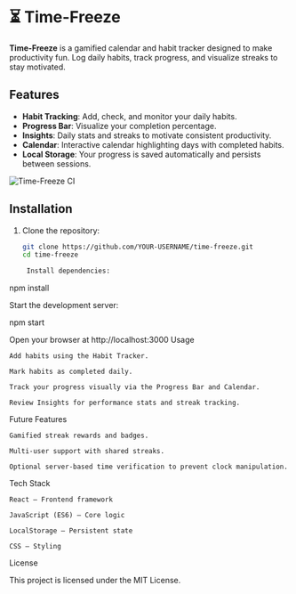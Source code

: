# ⏳ Time-Freeze

**Time-Freeze** is a gamified calendar and habit tracker designed to make productivity fun. Log daily habits, track progress, and visualize streaks to stay motivated.  

## Features
- **Habit Tracking**: Add, check, and monitor your daily habits.  
- **Progress Bar**: Visualize your completion percentage.  
- **Insights**: Daily stats and streaks to motivate consistent productivity.  
- **Calendar**: Interactive calendar highlighting days with completed habits.  
- **Local Storage**: Your progress is saved automatically and persists between sessions.


![Time-Freeze CI](https://github.com/PhantomwireIT/time-freeze/actions/workflows/time-freeze-ci.yml/badge.svg)



## Installation
1. Clone the repository:
   ```bash
   git clone https://github.com/YOUR-USERNAME/time-freeze.git
   cd time-freeze

    Install dependencies:

npm install

Start the development server:

npm start

Open your browser at http://localhost:3000
Usage

    Add habits using the Habit Tracker.

    Mark habits as completed daily.

    Track your progress visually via the Progress Bar and Calendar.

    Review Insights for performance stats and streak tracking.

Future Features

    Gamified streak rewards and badges.

    Multi-user support with shared streaks.

    Optional server-based time verification to prevent clock manipulation.

Tech Stack

    React – Frontend framework

    JavaScript (ES6) – Core logic

    LocalStorage – Persistent state

    CSS – Styling

License

This project is licensed under the MIT License.


